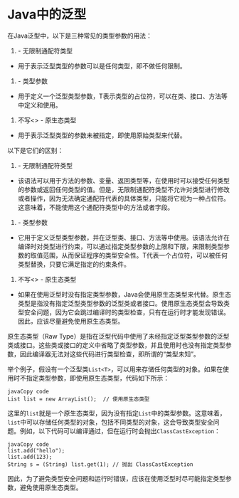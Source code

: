 # Java中的泛型

在Java泛型中，以下是三种常见的类型参数的用法：

1. <?> - 无限制通配符类型

- 用于表示泛型类型的参数可以是任何类型，即不做任何限制。

1. <T> - 类型参数

- 用于定义一个泛型类型参数，T表示类型的占位符，可以在类、接口、方法等中定义和使用。

1. 不写<> - 原生态类型

- 用于表示泛型类型的参数未被指定，即使用原始类型来代替。

以下是它们的区别：

1. <?> - 无限制通配符类型

- 该语法可以用于方法的参数、变量、返回类型等，在使用时可以接受任何类型的参数或返回任何类型的值。但是，无限制通配符类型不允许对类型进行修改或者操作，因为无法确定通配符代表的具体类型，只能将它视为一种占位符。这意味着，不能使用这个通配符类型中的方法或者字段。

1. <T> - 类型参数

- 它用于定义泛型类型参数，并在泛型类、接口、方法等中使用。该语法允许在编译时对类型进行约束，可以通过指定类型参数的上限和下限，来限制类型参数的取值范围，从而保证程序的类型安全性。T代表一个占位符，可以被任何类型替换，只要它满足指定的约束条件。

1. 不写<> - 原生态类型

- 如果在使用泛型时没有指定类型参数，Java会使用原生态类型来代替。原生态类型是指没有指定泛型类型参数的泛型类或者接口。使用原生态类型会导致类型安全问题，因为它会跳过编译时的类型检查，只有在运行时才能发现错误。因此，应该尽量避免使用原生态类型。



原生态类型（Raw Type）是指在泛型代码中使用了未经指定泛型类型参数的泛型类或接口。这些类或接口的定义中省略了类型参数，并且使用时也没有指定类型参数，因此编译器无法对这些代码进行类型检查，即所谓的“类型未知”。

举个例子，假设有一个泛型类`List<T>`，可以用来存储任何类型的对象。如果在使用时不指定类型参数，即使用原生态类型，代码如下所示：

```
javaCopy code
List list = new ArrayList();  // 使用原生态类型
```

这里的`list`就是一个原生态类型，因为没有指定`List`中的类型参数。这意味着，`list`中可以存储任何类型的对象，包括不同类型的对象，这会导致类型安全问题。例如，以下代码可以编译通过，但在运行时会抛出`ClassCastException`：

```
javaCopy code
list.add("hello");
list.add(123);
String s = (String) list.get(1); // 抛出 ClassCastException
```

因此，为了避免类型安全问题和运行时错误，应该在使用泛型时尽可能指定类型参数，避免使用原生态类型。